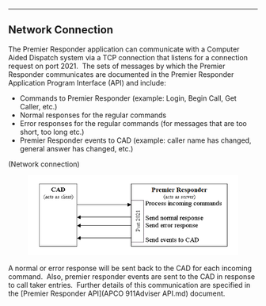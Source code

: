  ------------------------
  **Network Connection**
  ------------------------

The Premier Responder application can communicate with a Computer Aided
Dispatch system via a TCP connection that listens for a connection
request on port 2021.  The sets of messages by which the Premier
Responder communicates are documented in the Premier Responder
Application Program Interface (API) and include:

-   Commands to Premier Responder (example: Login, Begin Call, Get
    Caller, etc.)
-   Normal responses for the regular commands
-   Error responses for the regular commands (for messages that are too
    short, too long etc.)
-   Premier Responder events to CAD (example: caller name has changed,
    general answer has changed, etc.)

(Network connection)

<figure><img src=".gitbook/assets/Network connection_files/image001.png" alt=""><figcaption></figcaption></figure> 

A normal or error response will be sent back to the CAD for each
incoming command.  Also, premier responder events are sent to the CAD in
response to call taker entries.  Further details of this communication
are specified in the [Premier Responder
API](APCO 911Adviser API.md) document.
